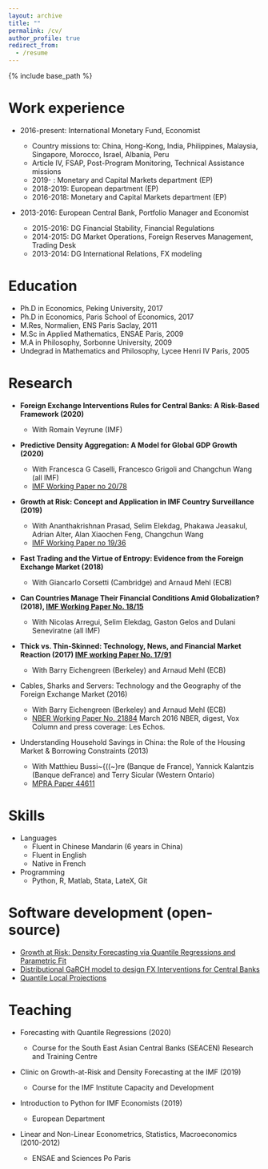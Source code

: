 ```yaml
---
layout: archive
title: ""
permalink: /cv/
author_profile: true
redirect_from:
  - /resume
---
```


{% include base_path %}

Work experience
======
* 2016-present: International Monetary Fund, Economist
  * Country missions to: China, Hong-Kong, India, Philippines, Malaysia,
    Singapore, Morocco, Israel, Albania, Peru
  * Article IV, FSAP, Post-Program Monitoring, Technical Assistance missions
  * 2019-    : Monetary and Capital Markets department (EP)
  * 2018-2019: European department (EP)
  * 2016-2018: Monetary and Capital Markets department (EP)

* 2013-2016: European Central Bank, Portfolio Manager and Economist
  * 2015-2016: DG Financial Stability, Financial Regulations 
  * 2014-2015: DG Market Operations, Foreign Reserves Management, Trading Desk 
  * 2013-2014: DG International Relations, FX modeling 

Education
======
* Ph.D in Economics, Peking University, 2017
* Ph.D in Economics, Paris School of Economics, 2017
* M.Res, Normalien, ENS Paris Saclay, 2011
* M.Sc in Applied Mathematics, ENSAE Paris, 2009
* M.A in Philosophy, Sorbonne University, 2009
* Undegrad in Mathematics and Philosophy, Lycee Henri IV Paris, 2005

Research
======

* **Foreign Exchange Interventions Rules for Central Banks: A Risk-Based Framework (2020)**
  * With Romain Veyrune (IMF)

* **Predictive Density Aggregation: A Model for Global GDP Growth (2020)**
  * With Francesca G Caselli, Francesco Grigoli and Changchun Wang (all IMF) 
  * [IMF Working Paper no 20/78](https://www.imf.org/en/Publications/WP/Issues/2020/05/29/Predictive-Density-Aggregation-A-Model-for-Global-GDP-Growth-49441)

* **Growth at Risk: Concept and Application in IMF Country Surveillance (2019)**
  * With Ananthakrishnan Prasad, Selim Elekdag, Phakawa Jeasakul, Adrian Alter, Alan Xiaochen Feng, Changchun Wang
  * [IMF Working Paper no 19/36](https://www.imf.org/en/Publications/WP/Issues/2019/02/21/Growth-at-Risk-Concept-and-Application-in-IMF-Country-Surveillance-46567)
  
* **Fast Trading and the Virtue of Entropy: Evidence from the Foreign Exchange Market (2018)**
  * With Giancarlo Corsetti (Cambridge) and Arnaud Mehl (ECB)

* **Can Countries Manage Their Financial Conditions Amid Globalization?
  (2018), [IMF Working Paper No. 18/15](https://www.imf.org/en/Publications/WP/Issues/2018/01/24/Can-Countries-Manage-Their-Financial-Conditions-Amid-Globalization-45581)**
  * With Nicolas Arregui, Selim Elekdag, Gaston Gelos and Dulani Seneviratne (all IMF)
      
* **Thick vs. Thin-Skinned:  Technology, News, and Financial Market Reaction
  (2017) [IMF working Paper No. 17/91](https://www.imf.org/en/Publications/WP/Issues/2017/04/07/Thick-vs-44810)**
  * With Barry Eichengreen (Berkeley) and Arnaud Mehl (ECB)

* Cables, Sharks and Servers: Technology and the Geography of the Foreign Exchange Market (2016)
  * With Barry Eichengreen (Berkeley) and Arnaud Mehl (ECB)
  * [NBER Working Paper No. 21884](https://www.nber.org/papers/w21884) March 2016
  NBER, digest, Vox Column and press coverage: Les Echos.

* Understanding Household Savings in China: the Role of the Housing Market & Borrowing Constraints (2013)
  * With Matthieu Bussi~{((~}re (Banque de France), Yannick Kalantzis (Banque deFrance) and Terry Sicular (Western Ontario) 
  * [MPRA Paper 44611](https://ideas.repec.org/p/pra/mprapa/44611.html)


Skills
======
* Languages
  * Fluent in Chinese Mandarin (6 years in China)
  * Fluent in English
  * Native in French
* Programming
  * Python, R, Matlab, Stata, LateX, Git

Software development (open-source)
======
* [Growth at Risk: Density Forecasting via Quantile Regressions and Parametric Fit](https://github.com/IMFGAR/GaR)
* [Distributional GaRCH model to design FX Interventions for Central Banks](https://github.com/romainlafarguette/varfxi)
* [Quantile Local Projections](https://github.com/romainlafarguette/quantileproj)


Teaching
======
* Forecasting with Quantile Regressions (2020)
  * Course for the South East Asian Central Banks (SEACEN) Research and Training Centre 

* Clinic on Growth-at-Risk and Density Forecasting at the IMF (2019)
  * Course for the IMF Institute Capacity and Development

* Introduction to Python for IMF Economists (2019)
  * European Department

* Linear and Non-Linear Econometrics, Statistics, Macroeconomics (2010-2012)
  * ENSAE and Sciences Po Paris


